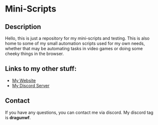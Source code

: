 # Mini-Scripts

## Description

Hello, this is just a repository for my mini-scripts and testing. This is also home to some of my small automation scripts used for my own needs, whether that may be automating tasks in video games or doing some cheeky things in the browser.

## Links to my other stuff:

- [My Website](https://dragunwf.onrender.com/)
- [My Discord Server](https://discord.gg/9JdnnPN)

## Contact

If you have any questions, you can contact me via discord. My discord tag is **dragunwf**.
